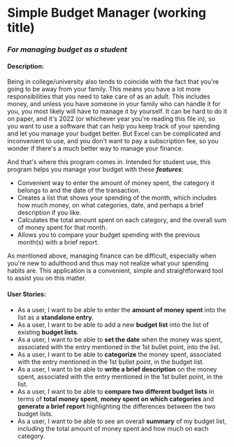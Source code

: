 # Simple Budget Manager (working title)

### *For managing budget as a student*

#### Description:

Being in college/university also tends to coincide with the fact that you're going to be away from your family. This means you have a lot more responsibilities that you need to take care of as an adult.  This includes money, and unless you have someone in your family who can handle it for you, you most likely will have to manage it by yourself. It can be hard to do it on paper, and it's 2022 (or whichever year you're reading this file in), so you want to use a software that can help you keep track of your spending and let you manage your budget better. But Excel can be complicated and inconvenient to use, and you don't want to pay a subscription fee, so you wonder if there's a much better way to manage your finance.

And that's where this program comes in. Intended for student use, this program helps you manage your budget with these ***features***:
- Convenient way to enter the amount of money spent, the category it belongs to and the date of the transaction.
- Creates a list that shows your spending of the month, which includes how much money, on what categories, date, and perhaps a brief description if you like.
- Calculates the total amount spent on each category, and the overall sum of money spent for that month.
- Allows you to compare your budget spending with the previous month(s) with a brief report.

As mentioned above, managing finance can be difficult, especially when you're new to adulthood and thus may not realize what your spending habits are. This application is a convenient, simple and straightforward tool to assist you on this matter.

#### User Stories:
- As a user, I want to be able to enter the **amount of money spent** into the list as a **standalone entry**.
- As a user, I want to be able to add a new **budget list** into the list of existing **budget lists**.
- As a user, I want to be able to **set the date** when the money was spent, associated with the entry mentioned in the 1st bullet point, into the list.
- As a user, I want to be able to **categorize** the money spent, associated with the entry mentioned in the 1st bullet point, in the budget list.
- As a user, I want to be able to **write a brief description** on the money spent, associated with the entry mentioned in the 1st bullet point, in the list.
- As a user, I want to be able to **compare two different budget lists** in terms of **total money spent**, **money spent on which categories** and **generate a brief report** highlighting the differences between the two budget lists.
- As a user, I want to be able to see an overall **summary** of my budget list, including the total amount of money spent and how much on each category.